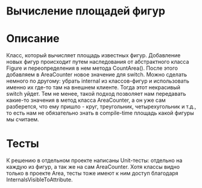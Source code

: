# Вычисление площадей фигур
# Описание
Класс, который вычисляет площадь известных фигур. Добавление новых фигур происходит путем наследования от абстрактного класса Figure и
переопределения в нем метода CountArea(). После этого добавляем в AreaCounter новое значение для switch. Можно сделать немного по другому: 
убрать internal из классов-фигур и использовать именно их где-то там на внешнем клиенте. Тогда этот некрасивый switch уйдет. Тем не менее,
такой подход позволяет нам передавать какие-то значения в метод класса AreaCounter, а он уже сам разберется, что ему пришло - круг, треугольник,
четырехугольник и т.д., то есть нам не обязательно знать в compile-time площадь какой фигуры мы считаем.
# Тесты
К решению в отдельном проекте написаны Unit-тесты: отдельно на каждую из фигур, а так же на сам AreaCounter. Хотя классы видно только в проекте Area,
тесты тоже имеют к ним доступ благодаря InternalsVisibleToAttribute.
